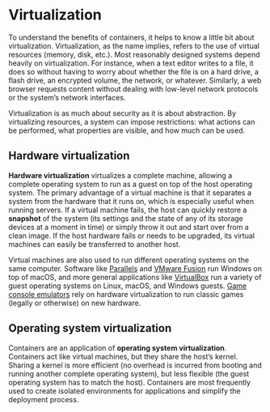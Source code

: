 # Virtualization

To understand the benefits of containers, it helps to know a little bit about virtualization. Virtualization, as the name implies, refers to the use of virtual resources (memory, disk, etc.). Most reasonably designed systems depend heavily on virtualization. For instance, when a text editor writes to a file, it does so without having to worry about whether the file is on a hard drive, a flash drive, an encrypted volume, the network, or whatever. Similarly, a web browser requests content without dealing with low-level network protocols or the system’s network interfaces.

Virtualization is as much about security as it is about abstraction. By virtualizing resources, a system can impose restrictions: what actions can be performed, what properties are visible, and how much can be used.

## Hardware virtualization

**Hardware virtualization** virtualizes a complete machine, allowing a complete operating system to run as a guest on top of the host operating system. The primary advantage of a virtual machine is that it separates a system from the hardware that it runs on, which is especially useful when running servers. If a virtual machine fails, the host can quickly restore a **snapshot** of the system (its settings and the state of any of its storage devices at a moment in time) or simply throw it out and start over from a clean image. If the host hardware fails or needs to be upgraded, its virtual machines can easily be transferred to another host.

Virtual machines are also used to run different operating systems on the same computer. Software like [Parallels][parallels] and [VMware Fusion][fusion] run Windows on top of macOS, and more general applications like [VirtualBox][virtualbox] run a variety of guest operating systems on Linux, macOS, and Windows guests. [Game console emulators][console-emulators] rely on hardware virtualization to run classic games (legally or otherwise) on new hardware.

## Operating system virtualization

Containers are an application of **operating system virtualization**. Containers act like virtual machines, but they share the host’s kernel. Sharing a kernel is more efficient (no overhead is incurred from booting and running another complete operating system), but less flexible (the guest operating system has to match the host). Containers are most frequently used to create isolated environments for applications and simplify the deployment process.

[console-emulators]: https://en.wikipedia.org/wiki/List_of_video_game_emulators
[fusion]: http://www.vmware.com/products/fusion.html
[parallels]: http://www.parallels.com/
[virtualbox]: https://www.virtualbox.org/

